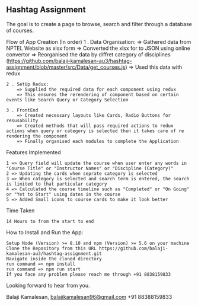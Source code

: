 
## Hashtag Assignment

The goal is to create a page to browse, search and filter through a database of courses.

Flow of App Creation (In order)
    1 . Data Organisation:
        => Gathered data from NPTEL Website as xlsx form
        => Converted the xlsx for to JSON using online convertor
        => Reorganised the data by diffret category of disciplines (https://github.com/balaji-kamalesan-au3/hashtag-assignment/blob/master/src/Data/get_courses.js)
        => Used this data with redux
    
    2 . SetUp Redux:
        => Supplied the required data for each component using redux
        => This ensures the rerendering of component based on certain events like Search Query or Category Selection
    
    3 . FrontEnd
        => Created necessary layouts like Cards, Radio Buttons for resusability
        => Created methods that will pass required actions to redux actions when query or category is selected then it takes care of re rendering the component
        => Finally organised each modules to complete the Application

Features Implemented

    1 => Query field will update the course when user enter any words in "Course Title" or "Instructor Names" or "Discipline (Category)"
    2 => Updating the cards when seprate category is selected
    3 => When category is selected and search term is entered, the search is limited to that particular category
    4 => Calculated the course timeline such as "Completed" or "On Going" or "Yet to Start" using dates in the course
    5 => Added Small icons to course cards to make it look better

Time Taken

    14 Hours to from the start to end


How to Install and Run the App:

    Setup Node (Version) >= 8.10 and npm (Version) >= 5.6 on your machine
    Clone the Repository from this URL https://github.com/balaji-kamalesan-au3/hashtag-assignment.git
    Navigate inside the cloned directory
    run command => npm install
    run command => npm run start
    If you face any problem please reach me through +91 8838159833


Looking forward to hear from you.

Balaji Kamalesan,
balajikamalesan96@gmail.com
+91 88388159833
